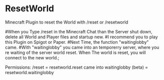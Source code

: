 # ResetWorld
Minecraft Plugin to reset the World with /reset or /resetworld

  #When you Type /reset in the Minecraft Chat than the Server shut down, delete all World and Player files and startup new.
  #I recommend you to play this Plugin on Spigot or Paper.
  #Next Time, the function "waitinglobby" came.
  #With "waitinglobby" you came into an temporerry server, where you re waiting of the server world reset. When The world is reset, you will connect to the new world.;

Permissions:
  /reset                         = resetworld.reset
  came into waitinglobby (beta)  = resetworld.waitinglobby
